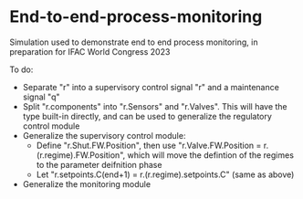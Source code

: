 # End-to-end-process-monitoring
Simulation used to demonstrate end to end process monitoring, in preparation for IFAC World Congress 2023

To do:
* Separate "r" into a supervisory control signal "r" and a maintenance signal "q"
* Split "r.components" into "r.Sensors" and "r.Valves". This will have the type built-in directly, and can be used to generalize the regulatory control module
* Generalize the supervisory control module:
  * Define "r.Shut.FW.Position", then use "r.Valve.FW.Position = r.(r.regime).FW.Position", which will move the defintion of the regimes to the parameter deifnition phase
  * Let "r.setpoints.C(end+1) = r.(r.regime).setpoints.C" (same as above)
* Generalize the monitoring module

